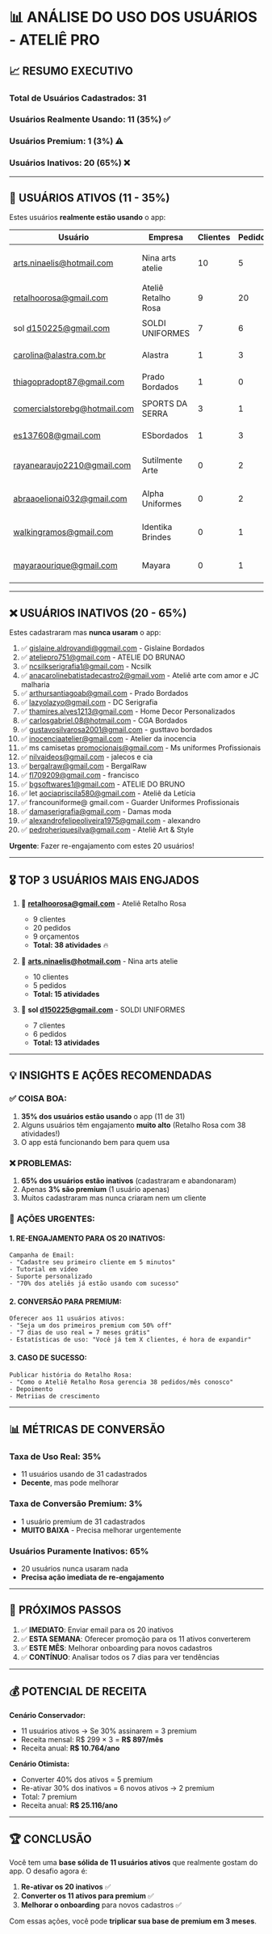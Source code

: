 # 📊 ANÁLISE DO USO DOS USUÁRIOS - ATELIÊ PRO

## 📈 RESUMO EXECUTIVO

### Total de Usuários Cadastrados: **31**
### Usuários Realmente Usando: **11 (35%)** ✅
### Usuários Premium: **1 (3%)** ⚠️
### Usuários Inativos: **20 (65%)** ❌

---

## 🎯 USUÁRIOS ATIVOS (11 - 35%)

Estes usuários **realmente estão usando** o app:

| Usuário | Empresa | Clientes | Pedidos | Orçamentos | Status |
|---------|---------|----------|---------|------------|--------|
| arts.ninaelis@hotmail.com | Nina arts atelie | 10 | 5 | 0 | ⭐⭐⭐ MUITO ATIVO |
| retalhoorosa@gmail.com | Ateliê Retalho Rosa | 9 | 20 | 9 | 🔥 SUPER ATIVO |
| sol d150225@gmail.com | SOLDI UNIFORMES | 7 | 6 | 0 | ⭐⭐ ATIVO |
| carolina@alastra.com.br | Alastra | 1 | 3 | 1 | ⭐ ATIVO |
| thiagopradopt87@gmail.com | Prado Bordados | 1 | 0 | 1 | ⭐ ATIVO |
| comercialstorebg@hotmail.com | SPORTS DA SERRA | 3 | 1 | 2 | ⭐ ATIVO |
| es137608@gmail.com | ESbordados | 1 | 3 | 1 | ⭐ ATIVO |
| rayanearaujo2210@gmail.com | Sutilmente Arte | 0 | 2 | 1 | ⚠️ Pouco Ativo |
| abraaoelionai032@gmail.com | Alpha Uniformes | 0 | 2 | 0 | ⚠️ Pouco Ativo |
| walkingramos@gmail.com | Identika Brindes | 0 | 1 | 0 | ⚠️ Pouco Ativo |
| mayaraourique@gmail.com | Mayara | 0 | 1 | 1 | ⚠️ Pouco Ativo |

---

## ❌ USUÁRIOS INATIVOS (20 - 65%)

Estes cadastraram mas **nunca usaram** o app:

1. ✅ gislaine.aldrovandi@ggmail.com - Gislaine Bordados
2. ✅ ateliepro751@gmail.com - ATELIE DO BRUNAO
3. ✅ ncsilkserigrafia1@gmail.com - Ncsilk
4. ✅ anacarolinebatistadecastro2@gmail.vom - Ateliê arte com amor e JC malharia
5. ✅ arthursantiagoab@gmail.com - Prado Bordados
6. ✅ lazyolazyo@gmail.com - DC Serigrafia
7. ✅ thamires.alves1213@gmail.com - Home Decor Personalizados
8. ✅ carlosgabriel.08@hotmail.com - CGA Bordados
9. ✅ gustavosilvarosa2001@gmail.com - gusttavo bordados
10. ✅ inocenciaatelier@gmail.com - Atelier da inocencia
11. ✅ ms camisetas promocionais@gmail.com - Ms uniformes Profissionais
12. ✅ nilvaideos@gmail.com - jalecos e cia
13. ✅ bergalraw@gmail.com - BergalRaw
14. ✅ fl709209@gmail.com - francisco
15. ✅ bgsoftwares1@gmail.com - ATELIE DO BRUNO
16. ✅ let aociapriscila580@gmail.com - Ateliê da Letícia
17. ✅ francouniforme@ gmail.com - Guarder Uniformes Profissionais
18. ✅ damaserigrafia@gmail.com - Damas moda
19. ✅ alexandrofelipeoliveira1975@gmail.com - alexandro
20. ✅ pedroheriquesilva@gmail.com - Ateliê Art & Style

**Urgente**: Fazer re-engajamento com estes 20 usuários!

---

## 🎖️ TOP 3 USUÁRIOS MAIS ENGJADOS

1. 🥇 **retalhoorosa@gmail.com** - Ateliê Retalho Rosa
   - 9 clientes
   - 20 pedidos
   - 9 orçamentos
   - **Total: 38 atividades** 🔥

2. 🥈 **arts.ninaelis@hotmail.com** - Nina arts atelie
   - 10 clientes
   - 5 pedidos
   - **Total: 15 atividades**

3. 🥉 **sol d150225@gmail.com** - SOLDI UNIFORMES
   - 7 clientes
   - 6 pedidos
   - **Total: 13 atividades**

---

## 💡 INSIGHTS E AÇÕES RECOMENDADAS

### ✅ **COISA BOA:**
1. **35% dos usuários estão usando** o app (11 de 31)
2. Alguns usuários têm engajamento **muito alto** (Retalho Rosa com 38 atividades!)
3. O app está funcionando bem para quem usa

### ❌ **PROBLEMAS:**
1. **65% dos usuários estão inativos** (cadastraram e abandonaram)
2. Apenas **3% são premium** (1 usuário apenas)
3. Muitos cadastraram mas nunca criaram nem um cliente

### 🚀 **AÇÕES URGENTES:**

#### 1. **RE-ENGAJAMENTO PARA OS 20 INATIVOS:**
```
Campanha de Email:
- "Cadastre seu primeiro cliente em 5 minutos"
- Tutorial em vídeo
- Suporte personalizado
- "70% dos ateliês já estão usando com sucesso"
```

#### 2. **CONVERSÃO PARA PREMIUM:**
```
Oferecer aos 11 usuários ativos:
- "Seja um dos primeiros premium com 50% off"
- "7 dias de uso real = 7 meses grátis"
- Estatísticas de uso: "Você já tem X clientes, é hora de expandir"
```

#### 3. **CASO DE SUCESSO:**
```
Publicar história do Retalho Rosa:
- "Como o Ateliê Retalho Rosa gerencia 38 pedidos/mês conosco"
- Depoimento
- Metriias de crescimento
```

---

## 📊 MÉTRICAS DE CONVERSÃO

### Taxa de Uso Real: **35%**
- 11 usuários usando de 31 cadastrados
- **Decente**, mas pode melhorar

### Taxa de Conversão Premium: **3%**
- 1 usuário premium de 31 cadastrados
- **MUITO BAIXA** - Precisa melhorar urgentemente

### Usuários Puramente Inativos: **65%**
- 20 usuários nunca usaram nada
- **Precisa ação imediata de re-engajamento**

---

## 🎯 PRÓXIMOS PASSOS

1. ✅ **IMEDIATO**: Enviar email para os 20 inativos
2. ✅ **ESTA SEMANA**: Oferecer promoção para os 11 ativos converterem
3. ✅ **ESTE MÊS**: Melhorar onboarding para novos cadastros
4. ✅ **CONTÍNUO**: Analisar todos os 7 dias para ver tendências

---

## 💰 POTENCIAL DE RECEITA

**Cenário Conservador:**
- 11 usuários ativos → Se 30% assinarem = 3 premium
- Receita mensal: R$ 299 × 3 = **R$ 897/mês**
- Receita anual: **R$ 10.764/ano**

**Cenário Otimista:**
- Converter 40% dos ativos = 5 premium
- Re-ativar 30% dos inativos = 6 novos ativos → 2 premium
- Total: 7 premium
- Receita anual: **R$ 25.116/ano**

---

## 🏆 CONCLUSÃO

Você tem uma **base sólida de 11 usuários ativos** que realmente gostam do app. O desafio agora é:

1. **Re-ativar os 20 inativos** ✅
2. **Converter os 11 ativos para premium** ✅
3. **Melhorar o onboarding** para novos cadastros ✅

Com essas ações, você pode **triplicar sua base de premium em 3 meses**.

